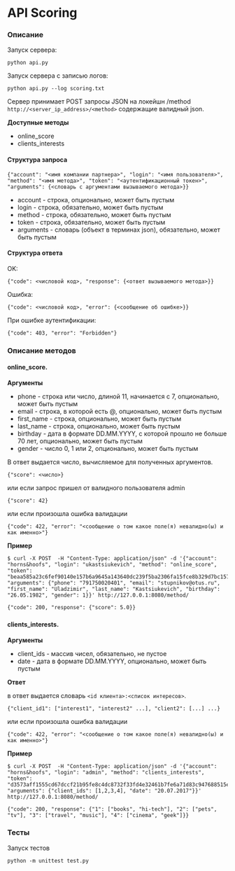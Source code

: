 #  API Scoring
### Описание

Запуск сервера:

``
python api.py
``

Запуск сервера с записью логов:

``python api.py --log scoring.txt``

Сервер принимает POST запросы JSON на локейшн /method
```http://<server_ip_address>/<method>``` содержащие валидный json.


__Доступные методы__
*  online_score
*  clients_interests

#### Структура запроса
```
{"account": "<имя компании партнера>", "login": "<имя пользователя>", "method": "<имя метода>", "token": "<аутентификационный токен>", "arguments": {<словарь с аргументами вызываемого метода>}}
```
* account - строка, опционально, может быть пустым
* login - строка, обязательно, может быть пустым
* method - строка, обязательно, может быть пустым
* token - строка, обязательно, может быть пустым
* arguments - словарь (объект в терминах json), обязательно, может быть пустым

#### Структура ответа
OK:
```
{"code": <числовой код>, "response": {<ответ вызываемого метода>}}
```
Ошибка:
```
{"code": <числовой код>, "error": {<сообщение об ошибке>}}
```

При ошибке аутентификации:
```
{"code": 403, "error": "Forbidden"}
```

### Описание методов
####  online_score.
__Аргументы__
* phone - строка или число, длиной 11, начинается с 7, опционально, может быть пустым
* email - строка, в которой есть @, опционально, может быть пустым
* first_name - строка, опционально, может быть пустым
* last_name - строка, опционально, может быть пустым
* birthday - дата в формате DD.MM.YYYY, с которой прошло не больше 70 лет, опционально, может быть пустым
* gender - число 0, 1 или 2, опционально, может быть пустым


В ответ выдается число, вычисляемое для полученных аргументов.
```
{"score": <число>}
```
или если запрос пришел от валидного пользователя admin
```
{"score": 42}
```
или если произошла ошибка валидации
```
{"code": 422, "error": "<сообщение о том какое поле(я) невалидно(ы) и как именно>"}
```

__Пример__
```
$ curl -X POST  -H "Content-Type: application/json" -d '{"account": "horns&hoofs", "login": "ukastsiukevich", "method": "online_score", "token": "beaa585a23c6fef90140e157b6a9645a143640dc239f5ba2306fa15fce8b329d7bc157f46ed86eb14f99f0d954f1cfa1f2f79a50dabca1f0f74e19370f63eace", "arguments": {"phone": "791750020401", "email": "stupnikov@otus.ru", "first_name": "Uladzimir", "last_name": "Kastsiukevich", "birthday": "26.05.1982", "gender": 1}}' http://127.0.0.1:8080/method/
```
```
{"code": 200, "response": {"score": 5.0}}
```
###
#### clients_interests.
__Аргументы__
* client_ids - массив чисел, обязательно, не пустое
* date - дата в формате DD.MM.YYYY, опционально, может быть пустым


__Ответ__

в ответ выдается словарь `<id клиента>:<список интересов>`.
```
{"client_id1": ["interest1", "interest2" ...], "client2": [...] ...}
```
или если произошла ошибка валидации
```
{"code": 422, "error": "<сообщение о том какое поле(я) невалидно(ы) и как именно>"}
```

__Пример__
```
$ curl -X POST  -H "Content-Type: application/json" -d '{"account": "horns&hoofs", "login": "admin", "method": "clients_interests", "token": "d3573aff1555cd67dccf21b95fe8c4dc8732f33fd4e32461b7fe6a71d83c947688515e36774c00fb630b039fe2223c991f045f13f24091386050205c324687a0", "arguments": {"client_ids": [1,2,3,4], "date": "20.07.2017"}}' http://127.0.0.1:8080/method/
```
```
{"code": 200, "response": {"1": ["books", "hi-tech"], "2": ["pets", "tv"], "3": ["travel", "music"], "4": ["cinema", "geek"]}}
```


### Тесты
Запуск тестов
```
python -m unittest test.py
```
